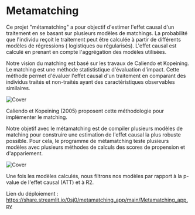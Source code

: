 # Metamatching

Ce projet "métamatching" a pour objectif d'estimer l'effet causal d'un traitement en se basant sur plusieurs modèles de matchings. La probabilité que l'individu reçoit le traitement peut être calculée à partir de différents modèles de régressions ( logistiques ou régularisés). L'effet causal est calculé en prenant en compte l'aggrégation des modèles utilisées.

Notre vision du matching est basé sur les travaux de Caliendo et Kopeining. Le matching est une méthode statististique d'évaluation d'impact. Cette méthode permet d'évaluer l'effet causal d'un traitement en comparant des individus traités et non-traités ayant des caractéristiques observables similaires.

![Cover](https://github.com/0SJ0/Images/blob/main/Implementation_matching.png)

 Caliendo et Kopeining (2005) proposent cette méthodologie pour implémenter le matching.
 
 Notre objetif avec le métamatching est de compiler plusieurs modèles de matching pour construire une estimation de l'effet causal la plus robuste possible. Pour cela, le programme de métamatching teste plusieurs modèles avec plusieurs méthodes de calculs des scores de propension et d'appariement.
 
 ![Cover](https://github.com/0SJ0/Images/blob/main/Metamatching.png)
 
 Une fois les modèles calculés, nous filtrons nos modèles par rapport à la p-value de l'effet causal (ATT) et à R2.
 

Lien du déploiement :
https://share.streamlit.io/0sj0/metamatching_app/main/Metamatching_app.py
